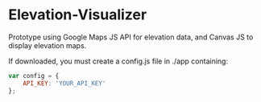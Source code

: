 # Elevation-Visualizer

Prototype using Google Maps JS API for elevation data, and Canvas JS to display elevation maps.

If downloaded, you must create a config.js file in ./app containing: 

```javascript
var config = {
    API_KEY: 'YOUR_API_KEY'
};
```
